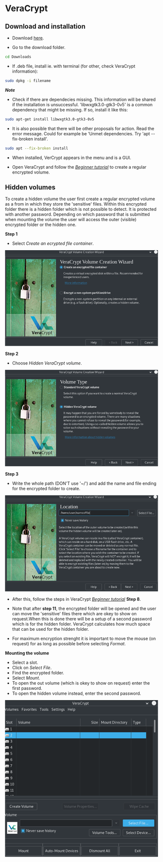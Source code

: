 # VeraCrypt

## Download and installation

- Download [here](https://www.veracrypt.fr/en/Downloads.html).  

- Go to the download folder.

```sh
cd Downloads
```

- If .deb file, install ie. with terminal (for other, check VeraCrypt information):

```sh
sudo dpkg -i filename
```

***Note***

- Check if there are dependecies missing. This information will be shared if the installation is unsuccessful.
'libwxgtk3.0-gtk3-0v5' is a common dependency that might be missing. If so, install it like this:

```sh
sudo apt-get install libwxgtk3.0-gtk3-0v5
```

- It is also possible that there will be other proposals for action. Read the error message. 
Could for example be 'Unmet dependencies. Try 'apt --fix-broken install'.

```sh
sudo apt --fix-broken install
```

- When installed, VerCrypt appears in the menu and is a GUI.

- Open VeraCrypt and follow the [*Beginner tutorial*](https://www.veracrypt.fr/en/Beginner%27s%20Tutorial.html) to create a regular encrypted volume.

## Hidden volumes

To create a hidden volume the user first create a regular encrypted volume as a from in which they store the 'sensitive' files. 
Within this encrypted folder there is a hidden folder which is not possible to detect. It is protected with another password. Depending on which password that is submitted when mounting the volume the user will access the outer (visible) encrypted folder or the hidden one.

**Step 1**

- Select *Create an ecrypted file container*.

![](pics/veracrypt/1.png)

**Step 2**

- Choose *Hidden VeraCrypt volume*.

![](pics/veracrypt/2.png)

**Step 3**

- Write the whole path (DON'T use '~/') and add the name and file ending for the encrypted folder to create.

![](pics/veracrypt/3.png)

- After this, follow the steps in VeraCrypt [*Beginner tutorial*](https://www.veracrypt.fr/en/Beginner%27s%20Tutorial.html) **Step 8**.

- Note that after **step 11**, the encrypted folder will be opened and the user can move the 'sensitive' files there which are okey to show on request.When this is done there will be a setup of a second password which is for the hidden folder. VeraCrypt calculates how much space that can be used for the hidden folder.

- For maximum encryption strenght it is important to move the mouse (on request) for as long as possible before selecting *Format*.

**Mounting the volume**

- Select a slot.  
- Click on *Select File*.  
- Find the encrypted folder.
- Select *Mount*.  
- To open the out volume (which is okey to show on request) enter the first password.  
- To open the hidden volume instead, enter the second password.

![](pics/veracrypt/4.png)


